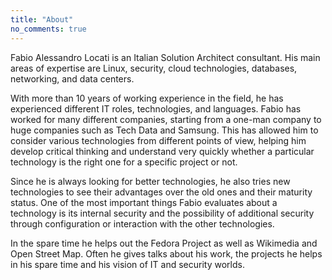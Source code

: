 ```yaml
---
title: "About"
no_comments: true
---
```


Fabio Alessandro Locati is an Italian Solution Architect consultant.
His main areas of expertise are Linux, security, cloud technologies, databases, networking, and data centers.

With more than 10 years of working experience in the field, he has experienced different IT roles, technologies, and languages.
Fabio has worked for many different companies, starting from a one-man company to huge companies such as Tech Data and Samsung.
This has allowed him to consider various technologies from different points of view, helping him develop critical thinking and understand very quickly whether a particular technology is the right one for a specific project or not.

Since he is always looking for better technologies, he also tries new technologies to see their advantages over the old ones and their maturity status.
One of the most important things Fabio evaluates about a technology is its internal security and the possibility of additional security through configuration or interaction with the other technologies.

In the spare time he helps out the Fedora Project as well as Wikimedia and Open Street Map.
Often he gives talks about his work, the projects he helps in his spare time and his vision of IT and security worlds.
